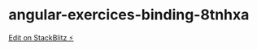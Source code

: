 # angular-exercices-binding-8tnhxa

[Edit on StackBlitz ⚡️](https://stackblitz.com/edit/angular-exercices-binding-8tnhxa)